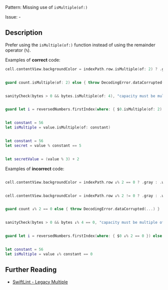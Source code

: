 Pattern: Missing use of `isMultiple(of:)`

Issue: -

## Description

Prefer using the `isMultiple(of:)` function instead of using the remainder operator (`%`).

Examples of **correct** code:

```swift
cell.contentView.backgroundColor = indexPath.row.isMultiple(of: 2) ? .gray : .white


guard count.isMultiple(of: 2) else { throw DecodingError.dataCorrupted(...) }


sanityCheck(bytes > 0 && bytes.isMultiple(of: 4), "capacity must be multiple of 4 bytes")


guard let i = reversedNumbers.firstIndex(where: { $0.isMultiple(of: 2) }) else { return }


let constant = 56
let isMultiple = value.isMultiple(of: constant)


let constant = 56
let secret = value % constant == 5


let secretValue = (value % 3) + 2

```
Examples of **incorrect** code:

```swift

cell.contentView.backgroundColor = indexPath.row ↓% 2 == 0 ? .gray : .white


cell.contentView.backgroundColor = indexPath.row ↓% 2 != 0 ? .gray : .white


guard count ↓% 2 == 0 else { throw DecodingError.dataCorrupted(...) }


sanityCheck(bytes > 0 && bytes ↓% 4 == 0, "capacity must be multiple of 4 bytes")


guard let i = reversedNumbers.firstIndex(where: { $0 ↓% 2 == 0 }) else { return }


let constant = 56
let isMultiple = value ↓% constant == 0

```

## Further Reading

* [SwiftLint - Legacy Multiple](https://realm.github.io/SwiftLint/legacy_multiple.html)
